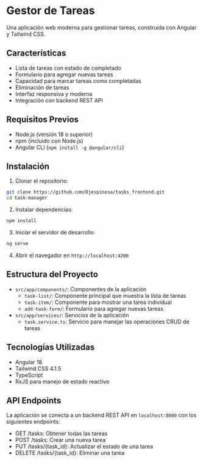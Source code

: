 # Gestor de Tareas

Una aplicación web moderna para gestionar tareas, construida con Angular y Tailwind CSS.

## Características

- Lista de tareas con estado de completado
- Formulario para agregar nuevas tareas
- Capacidad para marcar tareas como completadas
- Eliminación de tareas
- Interfaz responsiva y moderna
- Integración con backend REST API

## Requisitos Previos

- Node.js (versión 18 o superior)
- npm (incluido con Node.js)
- Angular CLI (`npm install -g @angular/cli`)

## Instalación

1. Clonar el repositorio:
```bash
git clone https://github.com/Djespinosa/tasks_frontend.git
cd task-manager
```

2. Instalar dependencias:
```bash
npm install
```

3. Iniciar el servidor de desarrollo:
```bash
ng serve
```

4. Abrir el navegador en `http://localhost:4200`

## Estructura del Proyecto

- `src/app/components/`: Componentes de la aplicación
  - `task-list/`: Componente principal que muestra la lista de tareas
  - `task-item/`: Componente para mostrar una tarea individual
  - `add-task-form/`: Formulario para agregar nuevas tareas
- `src/app/services/`: Servicios de la aplicación
  - `task.service.ts`: Servicio para manejar las operaciones CRUD de tareas

## Tecnologías Utilizadas

- Angular 18
- Tailwind CSS 4.1.5
- TypeScript
- RxJS para manejo de estado reactivo

## API Endpoints

La aplicación se conecta a un backend REST API en `localhost:8000` con los siguientes endpoints:

- GET /tasks: Obtener todas las tareas
- POST /tasks: Crear una nueva tarea
- PUT /tasks/{task_id}: Actualizar el estado de una tarea
- DELETE /tasks/{task_id}: Eliminar una tarea
